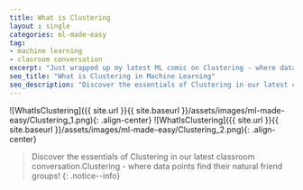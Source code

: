 ```yaml
---
title: What is Clustering
layout : single
categories: ml-made-easy
tag:
- machine learning
- clasroom conversation
excerpt: "Just wrapped up my latest ML comic on Clustering - where data points find their natural friend groups! 🎯 After exploring how models balance complexity (Regularization) and navigate the learning sweet spot (Bias-Variance), this one shows how algorithms can discover hidden patterns without being told what to look for.\n\nSwipe through the comic below to see how Teacher breaks down this unsupervised learning magic to Student - spoiler alert: it involves a fun analogy that'll make clustering click instantly!"
seo_title: "What is Clustering in Machine Learning"
seo_description: "Discover the essentials of Clustering in our latest classroom conversation.Clustering - where data points find their natural friend groups!"
---
```


![WhatIsClustering]({{ site.url }}{{ site.baseurl }}/assets/images/ml-made-easy/Clustering_1.png){: .align-center}
![WhatIsClustering]({{ site.url }}{{ site.baseurl }}/assets/images/ml-made-easy/Clustering_2.png){: .align-center}


> Discover the essentials of Clustering in our latest classroom conversation.Clustering - where data points find their natural friend groups! 
{: .notice--info}